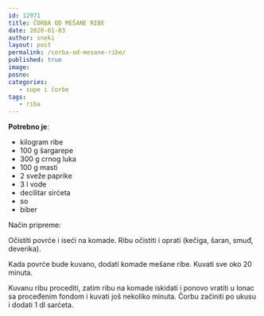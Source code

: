 ```yaml
---
id: 12971
title: ČORBA OD MEŠANE RIBE
date: 2020-01-03
author: sneki
layout: post
permalink: /corba-od-mesane-ribe/
published: true
image: 
posno: 
categories:
   - supe i čorbe
tags:
   - riba   
---
```

**Potrebno je**:

* kilogram ribe
* 100 g šargarepe 
* 300 g crnog luka 
* 100 g masti
* 2 sveže paprike
* 3 l vode
* decilitar sirćeta
* so 
* biber 

Način pripreme:

Očistiti povrće i iseći na komade. Ribu očistiti i oprati (kečiga, šaran, smuđ, deverika). 

Kada povrće bude kuvano, dodati komade mešane ribe. Kuvati sve oko 20 minuta. 

Kuvanu ribu procediti, zatim ribu na komade iskidati i ponovo vratiti u lonac sa proceđenim fondom
i kuvati još nekoliko minuta. Čorbu začiniti po ukusu i dodati 1 dl sarćeta.


  


